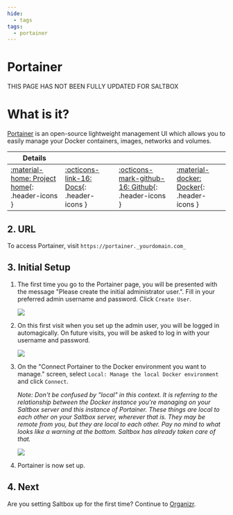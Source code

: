 ```yaml
---
hide:
  - tags
tags:
  - portainer
---
```


# Portainer

THIS PAGE HAS NOT BEEN FULLY UPDATED FOR SALTBOX

# What is it?

[Portainer](https://portainer.io/) is an open-source lightweight management UI which allows you to easily manage your Docker containers, images, networks and volumes.

| Details     |             |             |             |
|-------------|-------------|-------------|-------------|
| [:material-home: Project home](https://portainer.io/){: .header-icons } | [:octicons-link-16: Docs](https://docs.portainer.io//){: .header-icons } | [:octicons-mark-github-16: Github](https://github.com/portainer/portainer/){: .header-icons } | [:material-docker: Docker](https://hub.docker.com/r/portainer/portainer-ce){: .header-icons }|

## 2. URL

To access Portainer, visit  `https://portainer._yourdomain.com_`

## 3. Initial Setup

1. The first time you go to the Portainer page, you will be presented with the message "Please create the initial administrator user.". Fill in your preferred admin username and password. Click `Create User`.

    ![](../images/portainer/portainer-01.png)

2. On this first visit when you set up the admin user, you will be logged in automagically. On future visits, you will be asked to log in with your username and password.

    ![](../images/portainer/portainer-02.png)

3. On the "Connect Portainer to the Docker environment you want to manage." screen, select `Local: Manage the local Docker environment` and click `Connect`.

    _Note: Don't be confused by "local" in this context. It is referring to the relationship between the Docker instance you're managing on your Saltbox server and this instance of Portainer. These things are local to each other on your Saltbox server, wherever that is. They may be remote from you, but they are local to each other.  Pay no mind to what looks like a warning at the bottom. Saltbox has already taken care of that._

    ![](../images/portainer/portainer-03.png)

4. Portainer is now set up.

## 4. Next

Are you setting Saltbox up for the first time?  Continue to [Organizr](organizr.md).
